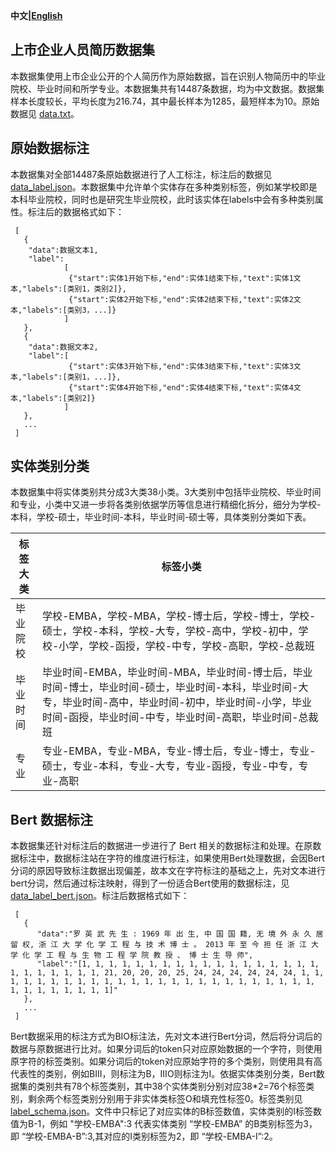 **中文|[English](README_en.md)**

## 上市企业人员简历数据集

本数据集使用上市企业公开的个人简历作为原始数据，旨在识别人物简历中的毕业院校、毕业时间和所学专业。本数据集共有14487条数据，均为中文数据。数据集样本长度较长，平均长度为216.74，其中最长样本为1285，最短样本为10。原始数据见 [data.txt](./data/data.txt)。

## 原始数据标注

本数据集对全部14487条原始数据进行了人工标注，标注后的数据见 [data_label.json](./data/data_label.json)。本数据集中允许单个实体存在多种类别标签，例如某学校即是本科毕业院校，同时也是研究生毕业院校，此时该实体在labels中会有多种类别属性。标注后的数据格式如下：

     [
       {
        "data":数据文本1,
        "label":
                [
                 {"start":实体1开始下标,"end":实体1结束下标,"text":实体1文本,"labels":[类别1，类别2]},
                 {"start":实体2开始下标,"end":实体2结束下标,"text":实体2文本,"labels":[类别3，...]}
                ]
       },
       {
        "data":数据文本2,
        "label":[
                 {"start":实体3开始下标,"end":实体3结束下标,"text":实体3文本,"labels":[类别1，...]},
                 {"start":实体4开始下标,"end":实体4结束下标,"text":实体4文本,"labels":[类别2]}
                ]
       },
       ...
     ]

## 实体类别分类

本数据集中将实体类别共分成3大类38小类。3大类别中包括毕业院校、毕业时间和专业，小类中又进一步将各类别依据学历等信息进行精细化拆分，细分为学校-本科，学校-硕士，毕业时间-本科，毕业时间-硕士等，具体类别分类如下表。

标签大类|标签小类
---|---
毕业院校|学校-EMBA，学校-MBA，学校-博士后，学校-博士，学校-硕士，学校-本科，学校-大专，学校-高中，学校-初中，学校-小学，学校-函授，学校-中专，学校-高职，学校-总裁班
毕业时间|毕业时间-EMBA，毕业时间-MBA，毕业时间-博士后，毕业时间-博士，毕业时间-硕士，毕业时间-本科，毕业时间-大专，毕业时间-高中，毕业时间-初中，毕业时间-小学，毕业时间-函授，毕业时间-中专，毕业时间-高职，毕业时间-总裁班
专业|专业-EMBA，专业-MBA，专业-博士后，专业-博士，专业-硕士，专业-本科，专业-大专，专业-函授，专业-中专，专业-高职

## Bert 数据标注

本数据集还针对标注后的数据进一步进行了 Bert 相关的数据标注和处理。在原数据标注中，数据标注站在字符的维度进行标注，如果使用Bert处理数据，会因Bert分词的原因导致标注数据出现偏差，故本文在字符标注的基础之上，先对文本进行bert分词，然后通过标注映射，得到了一份适合Bert使用的数据标注，见 [data_label_bert.json](./data/data_label_bert.json)。标注后数据格式如下：

     [
       {
          "data":"罗 英 武 先 生 : 1969 年 出 生, 中 国 国 籍, 无 境 外 永 久 居 留 权, 浙 江 大 学 化 学 工 程 与 技 术 博 士 。 2013 年 至 今 担 任 浙 江 大 学 化 学 工 程 与 生 物 工 程 学 院 教 授 、 博 士 生 导 师",
          "label":"[1, 1, 1, 1, 1, 1, 1, 1, 1, 1, 1, 1, 1, 1, 1, 1, 1, 1, 1, 1, 1, 1, 1, 1, 1, 21, 20, 20, 20, 25, 24, 24, 24, 24, 24, 24, 1, 1, 1, 1, 1, 1, 1, 1, 1, 1, 1, 1, 1, 1, 1, 1, 1, 1, 1, 1, 1, 1, 1, 1, 1, 1, 1, 1, 1, 1, 1, 1, 1]"
       },
       ...
     ]

Bert数据采用的标注方式为BIO标注法，先对文本进行Bert分词，然后将分词后的数据与原数据进行比对。如果分词后的token只对应原始数据的一个字符，则使用原字符的标签类别。如果分词后的token对应原始字符的多个类别，则使用具有高代表性的类别，例如BIII，则标注为B，IIIO则标注为I。依据实体类别分类，Bert数据集的类别共有78个标签类别，其中38个实体类别分别对应38*2=76个标签类别，剩余两个标签类别分别用于非实体类标签O和填充性标签0。标签类别见 [label_schema.json](./data/label_schema.json)。文件中只标记了对应实体的B标签数值，实体类别的I标签数值为B-1，例如 "学校-EMBA":3 代表实体类别 “学校-EMBA” 的B类别标签为3，即 “学校-EMBA-B”:3,其对应的I类别标签为2，即 “学校-EMBA-I”:2。

